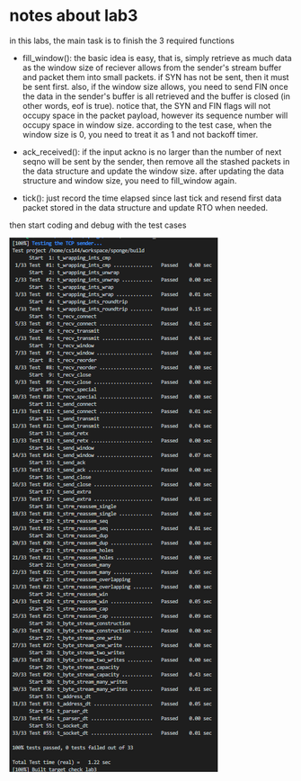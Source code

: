 # notes about lab3

in this labs, the main task is to finish the 3 required functions

- fill_window():
    the basic idea is easy, that is, simply retrieve as much data as the window size of reciever allows from the sender's stream buffer and packet them into small packets. if SYN has not be sent, then it must be sent first. also, if the window size allows, you need to send FIN once the data in the sender's buffer is all retrieved and the buffer is closed (in other words, eof is true). notice that, the SYN and FIN flags will not occupy space in the packet payload, however its sequence number will occupy space in window size. according to the test case, when the window size is 0, you need to treat it as 1 and not backoff timer.

- ack_received():
    if the input ackno is no larger than the number of next seqno will be sent by the sender, then remove all the stashed packets in the data structure and update the window size. after updating the data structure and window size, you need to fill_window again.

- tick():
    just record the time elapsed since last tick and resend first data packet stored in the data structure and update RTO when needed.

then start coding and debug with the test cases

![result](../Assets/lab3/result.png)